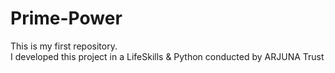 # Prime-Power
This is my first repository.
<br>
I developed this project in a LifeSkills & Python conducted by ARJUNA Trust
